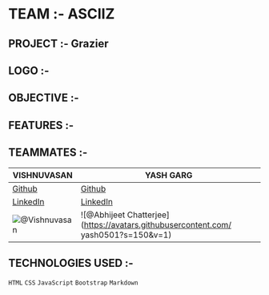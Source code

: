 # TEAM :- ASCIIZ
## PROJECT :- Grazier
## LOGO :-


## OBJECTIVE :-
 

## FEATURES :-


## TEAMMATES :-

| VISHNUVASAN | YASH GARG |
| --- | --- | 
| [Github](https://github.com/Cipher-unhsiV "Vishnu profile") | [Github](https://github.com/yash0501 "Yash profile") |
| [LinkedIn](https://www.linkedin.com/in/vishnuvasan-srinivasan-0b2012194/ "Vishnu")| [LinkedIn](https://www.linkedin.com/in/yash-garg-6012461a1 "Yash")| 
|![@Vishnuvasan](https://avatars.githubusercontent.com/Cipher-unhsiV?s=150&v=1)| ![@Abhijeet Chatterjee](https://avatars.githubusercontent.com/ yash0501?s=150&v=1) | 



## TECHNOLOGIES USED :-

```HTML```  ```CSS```  ```JavaScript```  ```Bootstrap```  ```Markdown```
